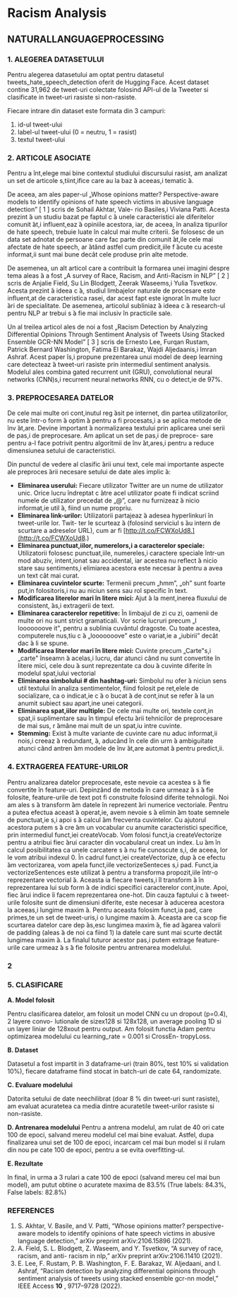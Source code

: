 # Racism Analysis

## NATURALLANGUAGEPROCESSING

### 1. ALEGEREA DATASETULUI

Pentru alegerea datasetului am optat pentru datasetul tweets_hate_speech_detection oferit de
Hugging Face. Acest dataset contine 31,962 de tweet-uri colectate folosind API-ul de la Tweeter si
clasificate in tweet-uri rasiste si non-rasiste.

Fiecare intrare din dataset este formata din 3 campuri:

1. id-ul tweet-ului
2. label-ul tweet-ului (0 = neutru, 1 = rasist)
3. textul tweet-ului

### 2. ARTICOLE ASOCIATE

Pentru a înt,elege mai bine contextul studiului discursului rasist, am analizat un set de articole
s,tiint,ifice care au la baz ̆a aceeas,i tematic ̆a.

De aceea, am ales paper-ul „Whose opinions matter? Perspective-aware models to identify
opinions of hate speech victims in abusive language detection” [ 1 ] scris de Sohail Akhtar, Vale-
rio Basiles,i Viviana Patti. Acesta prezint ̆a un studiu bazat pe faptul c ̆a unele caracteristici ale
diferitelor comunit ̆at,i influent,eaz ̆a opiniile acestora, iar, de aceea, în analiza tipurilor de hate
speech, trebuie luate în calcul mai multe criterii. Se folosesc de un data set adnotat de persoane
care fac parte din comunit ̆at,ile cele mai afectate de hate speech, ar ̆atând astfel cum predicit,iile
f ̆acute cu aceste informat,ii sunt mai bune decât cele produse prin alte metode.

De asemenea, un alt articol care a contribuit la formarea unei imagini despre tema aleas ̆a a
fost „A survey of Race, Racism, and Anti-Racism in NLP” [ 2 ] scris de Anjalie Field, Su Lin
Blodgett, Zeerak Waseems,i Yulia Tsvetkov. Acesta prezint ̆a ideea c ̆a, studiul limbajelor naturale
de procesare este influent,at de caracteristica rasei, dar acest fapt este ignorat în multe lucr ̆ari de
specialitate. De asemenea, articolul subliniaz ̆a ideea c ̆a research-ul pentru NLP ar trebui s ̆a fie
mai inclusiv în practicile sale.

Un al treilea articol ales de noi a fost „Racism Detection by Analyzing Differential Opinions
Through Sentiment Analysis of Tweets Using Stacked Ensemble GCR-NN Model” [ 3 ] scris de
Ernesto Lee, Furqan Rustam, Patrick Bernard Washington, Fatima El Barakaz, Wajdi Aljedaanis,i
Imran Ashraf. Acest paper îs,i propune prezentarea unui model de deep learning care detecteaz ̆a
tweet-uri rasiste prin intermediul sentiment analysis. Modelul ales combina gated recurrent unit
(GRU), convolutional neural networks (CNN)s,i recurrent neural networks RNN, cu o detect,ie de
97%.

### 3. PREPROCESAREA DATELOR

De cele mai multe ori cont,inutul reg ̆asit pe internet, din partea utilizatorilor, nu este într-o form ̆a
optim ̆a pentru a fi procesats,i a se aplica metode de înv ̆at,are. Devine important ̆a normalizarea
textului prin aplicarea unei serii de pas,i de preprocesare. Am aplicat un set de pas,i de preproce-
sare pentru a-l face potrivit pentru algoritmii de înv ̆at,ares,i pentru a reduce dimensiunea setului
de caracteristici.

Din punctul de vedere al clasific ̆arii unui text, cele mai importante aspecte ale preproces ̆arii
necesare setului de date ales implic ̆a:


- **Eliminarea userului:** Fiecare utilizator Twitter are un nume de utilizator unic. Orice lucru
    îndreptat c ̆atre acel utilizator poate fi indicat scriind numele de utilizator precedat de „@”,
    care nu furnizeaz ̆a nicio informat,ie util ̆a, fiind un nume propriu.
- **Eliminarea link-urilor:** Utilizatorii partajeaz ̆a adesea hyperlinkuri în tweet-urile lor. Twit-
    ter le scurteaz ̆a (folosind serviciul s ̆au intern de scurtare a adreselor URL), cum ar fi
    [http://t.co/FCWXoUd8.](http://t.co/FCWXoUd8.)
- **Eliminarea punctuat,iilor, numerelors,i a caracterelor speciale:** Utilizatorii folosesc punctuat,iile,
    numereles,i caractere speciale într-un mod abuziv, intent,ionat sau accidental, iar acestea nu
    reflect ̆a nicio stare sau sentiments,i elimiarea acestora este necesar ̆a pentru a avea un text
    cât mai curat.
- **Eliminarea cuvintelor scurte:** Termenii precum „hmm”, „oh” sunt foarte put,in folositoris,i
    nu au niciun sens sau rol specific în text.
- **Modificarea literelor mari în litere mici:** Ajut ̆a la ment,inerea fluxului de consistent, ̆as,i
    extragerii de text.
- **Eliminarea caracterelor repetitive:** În limbajul de zi cu zi, oamenii de multe ori nu sunt
    strict gramaticali. Vor scrie lucruri precum „I looooooove it", pentru a sublinia cuvântul
    dragoste. Cu toate acestea, computerele nus,tiu c ̆a „looooooove” este o variat,ie a „iubirii”
    decât dac ̆a li se spune.
- **Modificarea literelor mari în litere mici:** Cuvinte precum „Carte"s,i „carte" înseamn ̆a
    acelas,i lucru, dar atunci când nu sunt convertite în litere mici, cele dou ̆a sunt reprezentate
    ca dou ̆a cuvinte diferite în modelul spat,iului vectorial
- **Eliminarea simbolului # din hashtag-uri:** Simbolul nu ofer ̆a niciun sens util textului în
    analiza sentimentelor, fiind folosit pe ret,elele de socializare, ca o indicat,ie c ̆a o bucat ̆a de
    cont,inut se refer ̆a la un anumit subiect sau apart,ine unei categorii.
- **Eliminarea spat,iilor multiple:** De cele mai multe ori, textele cont,in spat,ii suplimentare sau
    în timpul efectu ̆arii tehnicilor de preprocesare de mai sus, r ̆amâne mai mult de un spat,iu
    intre cuvinte.
- **Stemming:** Exist ̆a multe variante de cuvinte care nu aduc informat,ii nois,i creeaz ̆a redundant, ̆a,
    aducând în cele din urm ̆a ambiguitate atunci când antren ̆am modele de înv ̆at,are automat ̆a
    pentru predict,ii.

### 4. EXTRAGEREA FEATURE-URILOR

Pentru analizarea datelor preprocesate, este nevoie ca acestea s ̆a fie convertite în feature-uri.
Depinzând de metoda în care urmeaz ̆a s ̆a fie folosite, feature-urile de text pot fi construite folosind
diferite tehnologii. Noi am ales s ̆a transform ̆am datele în reprezent ̆ari numerice vectoriale.
Pentru a putea efectua aceast ̆a operat,ie, avem nevoie s ̆a elimin ̆am toate semnele de punctuat,ie
s,i apoi s ̆a calcul ̆am frecventa cuvintelor. Cu ajutorul acestora putem s ̆a cre ̆am un vocabular cu
anumite caracteristici specifice, prin intermediul funct,iei createVocab.
Vom folosi funct,ia createVectorize pentru a atribui fiec ̆arui caracter din vocabularul creat un
index. Lu ̆am în calcul posibilitatea ca unele carcatere s ̆a nu fie cunoscute s,i, de aceea, lor le vom
atribui indexul 0. În cadrul funct,iei createVectorize, dup ̆a ce efectu ̆am vectorizarea, vom apela
funct,iile vectorizeSenteces s,i pad.
Funct,ia vectorizeSentences este utilizat ̆a pentru a transforma propozit,iile într-o reprezentare
vectorial ̆a. Aceasta ia fiecare tweets,i îl transform ̆a în reprezentarea lui sub form ̆a de indici
specifici caracterelor cont,inute. Apoi, fiec ̆arui indice îi facem reprezentarea one-hot.
Din cauza faptului c ̆a tweet-urile folosite sunt de dimensiuni diferite, este necesar ̆a aducerea
acestora la aceeas,i lungime maxim ̆a. Pentru aceasta folosim funct,ia pad, care primes,te un set de
tweet-uris,i o lungime maxim ̆a. Aceasta are ca scop fie scurtarea datelor care dep ̆as,esc lungimea
maxim ̆a, fie ad ̆agarea valorii de padding (aleas ̆a de noi ca fiind 1) la datele care sunt mai scurte
dectât lungimea maxim ̆a.
La finalul tuturor acestor pas,i putem extrage feature-urile care urmeaz ̆a s ̆a fie folosite pentru
antrenarea modelului.

### 2


### 5. CLASIFICARE

**A. Model folosit**

Pentru clasificarea datelor, am folosit un model CNN cu un dropout (p=0.4), 2 layere convo-
lutionale de sizex128 si 128x128, un average pooling 1D si un layer liniar de 128xout pentru
output.
Am folosit functia Adam pentru optimizarea modelului cu learning_rate = 0.001 si CrossEn-
tropyLoss.

**B. Dataset**

Datasetul a fost impartit in 3 dataframe-uri (train 80%, test 10% si validation 10%), fiecare
dataframe fiind stocat in batch-uri de cate 64, randomizate.

**C. Evaluare modelului**

Datorita setului de date neechilibrat (doar 8 % din tweet-uri sunt rasiste), am evaluat acuratetea
ca media dintre acuratetile tweet-urilor rasiste si non-rasiste.

**D. Antrenarea modelului**
Pentru a antrena modelul, am rulat de 40 ori cate 100 de epoci, salvand mereu modelul cel mai
bine evaluat. Astfel, dupa finalizarea unui set de 100 de epoci, incarcam cel mai bun model si il
rulam din nou pe cate 100 de epoci, pentru a se evita overfitting-ul.

**E. Rezultate**

In final, in urma a 3 rulari a cate 100 de epoci (salvand mereu cel mai bun model), am putut obtine
o acuratete maxima de 83.5% (True labels: 84.3%, False labels: 82.8%)

### REFERENCES

1. S. Akhtar, V. Basile, and V. Patti, “Whose opinions matter? perspective-aware models to
    identify opinions of hate speech victims in abusive language detection,” arXiv preprint
    arXiv:2106.15896 (2021).
2. A. Field, S. L. Blodgett, Z. Waseem, and Y. Tsvetkov, “A survey of race, racism, and anti-
    racism in nlp,” arXiv preprint arXiv:2106.11410 (2021).
3. E. Lee, F. Rustam, P. B. Washington, F. E. Barakaz, W. Aljedaani, and I. Ashraf, “Racism
    detection by analyzing differential opinions through sentiment analysis of tweets using
    stacked ensemble gcr-nn model,” IEEE Access **10** , 9717–9728 (2022).


